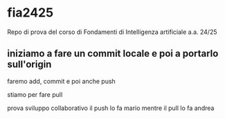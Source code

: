 # fia2425
Repo di prova del corso di Fondamenti di Intelligenza artificiale a.a. 24/25

## iniziamo a fare un commit locale e poi a portarlo sull'origin

faremo add, commit e poi anche push

stiamo per fare pull

prova sviluppo collaborativo
il push lo fa mario mentre il pull lo fa andrea
